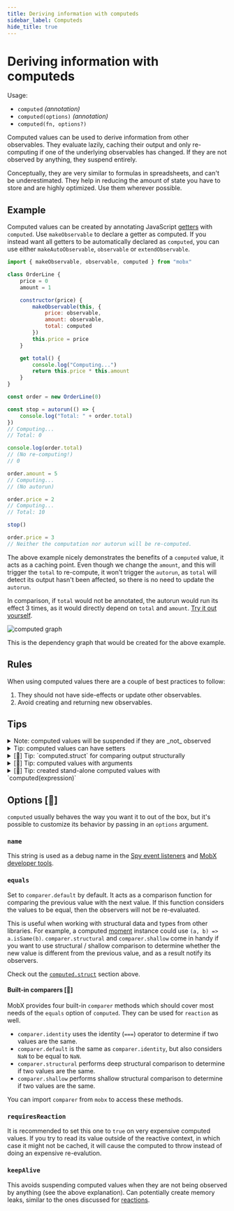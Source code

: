 ```yaml
---
title: Deriving information with computeds
sidebar_label: Computeds
hide_title: true
---
```


<script async type="text/javascript" src="//cdn.carbonads.com/carbon.js?serve=CEBD4KQ7&placement=mobxjsorg" id="_carbonads_js"></script>

# Deriving information with computeds

Usage:

-   `computed` _(annotation)_
-   `computed(options)` _(annotation)_
-   `computed(fn, options?)`

Computed values can be used to derive information from other observables.
They evaluate lazily, caching their output and only re-computing if one of the underlying observables has changed.
If they are not observed by anything, they suspend entirely.

Conceptually, they are very similar to formulas in spreadsheets, and can't be underestimated. They help in reducing the amount of state you have to store and are highly optimized. Use them wherever possible.

## Example

Computed values can be created by annotating JavaScript [getters](https://developer.mozilla.org/en-US/docs/Web/JavaScript/Reference/Functions/get) with `computed`.
Use `makeObservable` to declare a getter as computed. If you instead want all getters to be automatically declared as `computed`, you can use either `makeAutoObservable`, `observable` or `extendObservable`.

```javascript
import { makeObservable, observable, computed } from "mobx"

class OrderLine {
    price = 0
    amount = 1

    constructor(price) {
        makeObservable(this, {
            price: observable,
            amount: observable,
            total: computed
        })
        this.price = price
    }

    get total() {
        console.log("Computing...")
        return this.price * this.amount
    }
}

const order = new OrderLine(0)

const stop = autorun(() => {
    console.log("Total: " + order.total)
})
// Computing...
// Total: 0

console.log(order.total)
// (No re-computing!)
// 0

order.amount = 5
// Computing...
// (No autorun)

order.price = 2
// Computing...
// Total: 10

stop()

order.price = 3
// Neither the computation nor autorun will be re-computed.
```

The above example nicely demonstrates the benefits of a `computed` value, it acts as a caching point.
Even though we change the `amount`, and this will trigger the `total` to re-compute,
it won't trigger the `autorun`, as `total` will detect its output hasn't been affected, so there is no need to update the `autorun`.

In comparison, if `total` would not be annotated, the autorun would run its effect 3 times,
as it would directly depend on `total` and `amount`. [Try it out yourself](https://codesandbox.io/s/computed-3cjo9?file=/src/index.tsx).

![computed graph](../assets/computed-example.png)

This is the dependency graph that would be created for the above example.

## Rules

When using computed values there are a couple of best practices to follow:

1. They should not have side-effects or update other observables.
2. Avoid creating and returning new observables.

## Tips

<details id="computed-suspend"><summary>Note: computed values will be suspended if they are _not_ observed<a href="#computed-suspend" class="tip-anchor"></a></summary>

It sometimes confuses people new to MobX (perhaps used to a library like [Reselect](https://github.com/reduxjs/reselect)) that if you create a computed property but don't use it anywhere in a reaction, it is not memoized and appears to be recomputed more often than necessary.
For example, if we'd extend the above example with calling `console.log(order.total)` twice, after we called `stop()`, the value would be recomputed twice.

This allows MobX to automatically suspend computations that are not actively in use
to avoid unnecessary updates to computed values that are not being accessed. But if a computed property is _not_ in use by some reaction, computed expressions are evaluated each time their value is requested, so they just behave like a normal property.

So if you fiddle around, computed properties might not seem efficient. But when applied in a project that uses `observer`, `autorun` etc, they become very efficient.

The following code demonstrates the issue.

```javascript
// OrderLine has a computed property `total`
const line = new OrderLine(2.0)

// if you access line.total outside of a reaction it is recomputed every time
setInterval(() => {
    console.log(line.total)
}, 60)
```

It can be overridden by setting annotating with the `keepAlive` flag ([try it](https://codesandbox.io/s/computed-3cjo9?file=/src/index.tsx)) or by creating a no-op `autorun(() => { someObject.someComputed })` (which can nicely be cleaned up later if needed).
Note that both solutions have the risk of creating memory leaks; changing the default behavior here is an anti-pattern.

MobX can be configured to report an error when computeds are accessed outside a reactive context with the [`computedRequiresReaction`](configure#computedrequiresreaction) option.

</details>

<details id="computed-setter"><summary>Tip: computed values can have setters<a href="#computed-setter" class="tip-anchor"></a></summary>

It is possible to define a [setter](https://developer.mozilla.org/en-US/docs/Web/JavaScript/Reference/Functions/set) for computed values as well. Note that these setters cannot be used to alter the value of the computed property directly,
but they can be used as 'inverse' of the derivation. Setters are automatically marked as actions. For example:

```javascript
class Dimension {
    length = 2

    constructor() {
        makeAutoObservable(this)
    }

    get squared() {
        return this.length * this.length
    }
    set squared(value) {
        this.length = Math.sqrt(value)
    }
}
```

</details>

<details id="computed-struct"><summary>[🚀] Tip: `computed.struct` for comparing output structurally <a href="#computed-struct" class="tip-anchor"></a></summary>

If the output of a computed value that is structurally equivalent to the previous computation doesn't need to notify observers, `computed.struct` can be used. It will make a structural comparison first (rather than a reference equality check) before notifying observers. Example:

```javascript
class Box {
    width = 0
    height = 0

    constructor() {
        makeObsevable(this, {
            x: observable,
            y: observable,
            topRight: computed.struct
        })
    }

    get topRight() {
        return {
            x: this.width,
            y: this.height
        }
    }
}
```

By default the output of a `computed` is compared by reference. Since the `topRight` in the above example will always produce a new result object, it is never going to be considered equal to a previous output. Unless `computed.struct` is used.

However, in the above example _we actually don't need `computed.struct`_!
Computed values normally only re-evaluate if the backing values change.
So, `topRight` will only react to changes in `width` or `height`.
Since if any of those change, we would get a different topRight coordinate anyway, `computed.struct` would never have a cache hit and be a waste of effort. So we don't need it.

In practice, `computed.struct` is less useful than it sounds; only use it if changes in the underlying observables can still lead to the same output. For example if we were rounding the coordinates first; the rounded coordinates might be equal to the previously rounded coordinates even though the underlying values aren't.

See also the `equals` [option](#option) for further customizations for determining whether the output has changed.

</details>

<details id="computed-with-args"><summary>[🚀] Tip: computed values with arguments<a href="#computed-with-args" class="tip-anchor"></a></summary>

Although getters don't take arguments, several strategies to work with derived values that need arguments are discusses [here](computed-with-args.md).

</details>

<details id="standalone"><summary>[🚀] Tip: created stand-alone computed values with `computed(expression)`<a href="#standalone" class="tip-anchor"></a></summary>

`computed` can also be invoked directly as function, just like [`observable.box`](api.md#observablebox) creates a stand-alone computed value.
Use `.get()` on the returned object to get the current value of the computation.
This form of `computed` is not used very often, but in some cases where you need to pass a "boxed" computed value around it might prove useful, one such case is discussed [here](computed-with-args.md).

</details>

## Options [🚀]

`computed` usually behaves the way you want it to out of the box, but it's possible to customize its behavior by passing in an `options` argument.

### `name`

This string is used as a debug name in the [Spy event listeners](best/debugging-mobx.md#spy) and [MobX developer tools](https://github.com/mobxjs/mobx-devtools).

### `equals`

Set to `comparer.default` by default. It acts as a comparison function for comparing the previous value with the next value. If this function considers the values to be equal, then the observers will not be re-evaluated. 

This is useful when working with structural data and types from other libraries. For example, a computed [moment](https://momentjs.com/) instance could use `(a, b) => a.isSame(b)`. `comparer.structural` and `comparer.shallow` come in handy if you want to use structural / shallow comparison to determine whether the new value is different from the previous value, and as a result notify its observers.

Check out the [`computed.struct`](#computed-struct) section above.

#### Built-in comparers [🚀]

MobX provides four built-in `comparer` methods which should cover most needs of the `equals` option of `computed`. They can be used for `reaction` as well.

-   `comparer.identity` uses the identity (`===`) operator to determine if two values are the same.
-   `comparer.default` is the same as `comparer.identity`, but also considers `NaN` to be equal to `NaN`.
-   `comparer.structural` performs deep structural comparison to determine if two values are the same.
-   `comparer.shallow` performs shallow structural comparison to determine if two values are the same.

You can import `comparer` from `mobx` to access these methods.

### `requiresReaction`

It is recommended to set this one to `true` on very expensive computed values. If you try to read its value outside of the reactive context, in which case it might not be cached, it will cause the computed to throw instead of doing an expensive re-evalution.

### `keepAlive`

This avoids suspending computed values when they are not being observed by anything (see the above explanation). Can potentially create memory leaks, similar to the ones discussed for [reactions](autorun.md#always-dispose-reactions).

